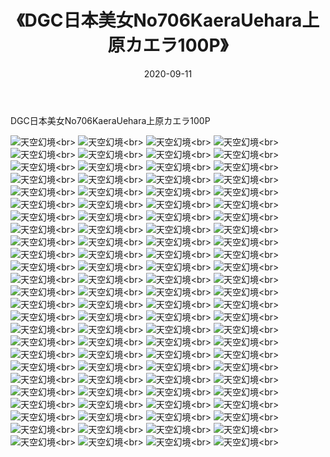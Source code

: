 ﻿---
layout: post
title: 《DGC日本美女No706KaeraUehara上原カエラ100P》
date: 2020-09-11
img: http://photo.orgx.cf/性感/2020/DGC日本美女No706KaeraUehara上原カエラ100P/000.jpg
tags: [美女,性感,泳衣]
---

DGC日本美女No706KaeraUehara上原カエラ100P



![天空幻境](http://photo.orgx.cf/性感/2020/DGC日本美女No706KaeraUehara上原カエラ100P/001.jpg''天空幻境'')<br>
![天空幻境](http://photo.orgx.cf/性感/2020/DGC日本美女No706KaeraUehara上原カエラ100P/002.jpg''天空幻境'')<br>
![天空幻境](http://photo.orgx.cf/性感/2020/DGC日本美女No706KaeraUehara上原カエラ100P/003.jpg''天空幻境'')<br>
![天空幻境](http://photo.orgx.cf/性感/2020/DGC日本美女No706KaeraUehara上原カエラ100P/004.jpg''天空幻境'')<br>
![天空幻境](http://photo.orgx.cf/性感/2020/DGC日本美女No706KaeraUehara上原カエラ100P/005.jpg''天空幻境'')<br>
![天空幻境](http://photo.orgx.cf/性感/2020/DGC日本美女No706KaeraUehara上原カエラ100P/006.jpg''天空幻境'')<br>
![天空幻境](http://photo.orgx.cf/性感/2020/DGC日本美女No706KaeraUehara上原カエラ100P/007.jpg''天空幻境'')<br>
![天空幻境](http://photo.orgx.cf/性感/2020/DGC日本美女No706KaeraUehara上原カエラ100P/008.jpg''天空幻境'')<br>
![天空幻境](http://photo.orgx.cf/性感/2020/DGC日本美女No706KaeraUehara上原カエラ100P/009.jpg''天空幻境'')<br>
![天空幻境](http://photo.orgx.cf/性感/2020/DGC日本美女No706KaeraUehara上原カエラ100P/010.jpg''天空幻境'')<br>
![天空幻境](http://photo.orgx.cf/性感/2020/DGC日本美女No706KaeraUehara上原カエラ100P/011.jpg''天空幻境'')<br>
![天空幻境](http://photo.orgx.cf/性感/2020/DGC日本美女No706KaeraUehara上原カエラ100P/012.jpg''天空幻境'')<br>
![天空幻境](http://photo.orgx.cf/性感/2020/DGC日本美女No706KaeraUehara上原カエラ100P/013.jpg''天空幻境'')<br>
![天空幻境](http://photo.orgx.cf/性感/2020/DGC日本美女No706KaeraUehara上原カエラ100P/014.jpg''天空幻境'')<br>
![天空幻境](http://photo.orgx.cf/性感/2020/DGC日本美女No706KaeraUehara上原カエラ100P/015.jpg''天空幻境'')<br>
![天空幻境](http://photo.orgx.cf/性感/2020/DGC日本美女No706KaeraUehara上原カエラ100P/016.jpg''天空幻境'')<br>
![天空幻境](http://photo.orgx.cf/性感/2020/DGC日本美女No706KaeraUehara上原カエラ100P/017.jpg''天空幻境'')<br>
![天空幻境](http://photo.orgx.cf/性感/2020/DGC日本美女No706KaeraUehara上原カエラ100P/018.jpg''天空幻境'')<br>
![天空幻境](http://photo.orgx.cf/性感/2020/DGC日本美女No706KaeraUehara上原カエラ100P/019.jpg''天空幻境'')<br>
![天空幻境](http://photo.orgx.cf/性感/2020/DGC日本美女No706KaeraUehara上原カエラ100P/020.jpg''天空幻境'')<br>
![天空幻境](http://photo.orgx.cf/性感/2020/DGC日本美女No706KaeraUehara上原カエラ100P/021.jpg''天空幻境'')<br>
![天空幻境](http://photo.orgx.cf/性感/2020/DGC日本美女No706KaeraUehara上原カエラ100P/022.jpg''天空幻境'')<br>
![天空幻境](http://photo.orgx.cf/性感/2020/DGC日本美女No706KaeraUehara上原カエラ100P/023.jpg''天空幻境'')<br>
![天空幻境](http://photo.orgx.cf/性感/2020/DGC日本美女No706KaeraUehara上原カエラ100P/024.jpg''天空幻境'')<br>
![天空幻境](http://photo.orgx.cf/性感/2020/DGC日本美女No706KaeraUehara上原カエラ100P/025.jpg''天空幻境'')<br>
![天空幻境](http://photo.orgx.cf/性感/2020/DGC日本美女No706KaeraUehara上原カエラ100P/026.jpg''天空幻境'')<br>
![天空幻境](http://photo.orgx.cf/性感/2020/DGC日本美女No706KaeraUehara上原カエラ100P/027.jpg''天空幻境'')<br>
![天空幻境](http://photo.orgx.cf/性感/2020/DGC日本美女No706KaeraUehara上原カエラ100P/028.jpg''天空幻境'')<br>
![天空幻境](http://photo.orgx.cf/性感/2020/DGC日本美女No706KaeraUehara上原カエラ100P/029.jpg''天空幻境'')<br>
![天空幻境](http://photo.orgx.cf/性感/2020/DGC日本美女No706KaeraUehara上原カエラ100P/030.jpg''天空幻境'')<br>
![天空幻境](http://photo.orgx.cf/性感/2020/DGC日本美女No706KaeraUehara上原カエラ100P/031.jpg''天空幻境'')<br>
![天空幻境](http://photo.orgx.cf/性感/2020/DGC日本美女No706KaeraUehara上原カエラ100P/032.jpg''天空幻境'')<br>
![天空幻境](http://photo.orgx.cf/性感/2020/DGC日本美女No706KaeraUehara上原カエラ100P/033.jpg''天空幻境'')<br>
![天空幻境](http://photo.orgx.cf/性感/2020/DGC日本美女No706KaeraUehara上原カエラ100P/034.jpg''天空幻境'')<br>
![天空幻境](http://photo.orgx.cf/性感/2020/DGC日本美女No706KaeraUehara上原カエラ100P/035.jpg''天空幻境'')<br>
![天空幻境](http://photo.orgx.cf/性感/2020/DGC日本美女No706KaeraUehara上原カエラ100P/036.jpg''天空幻境'')<br>
![天空幻境](http://photo.orgx.cf/性感/2020/DGC日本美女No706KaeraUehara上原カエラ100P/037.jpg''天空幻境'')<br>
![天空幻境](http://photo.orgx.cf/性感/2020/DGC日本美女No706KaeraUehara上原カエラ100P/038.jpg''天空幻境'')<br>
![天空幻境](http://photo.orgx.cf/性感/2020/DGC日本美女No706KaeraUehara上原カエラ100P/039.jpg''天空幻境'')<br>
![天空幻境](http://photo.orgx.cf/性感/2020/DGC日本美女No706KaeraUehara上原カエラ100P/040.jpg''天空幻境'')<br>
![天空幻境](http://photo.orgx.cf/性感/2020/DGC日本美女No706KaeraUehara上原カエラ100P/041.jpg''天空幻境'')<br>
![天空幻境](http://photo.orgx.cf/性感/2020/DGC日本美女No706KaeraUehara上原カエラ100P/042.jpg''天空幻境'')<br>
![天空幻境](http://photo.orgx.cf/性感/2020/DGC日本美女No706KaeraUehara上原カエラ100P/043.jpg''天空幻境'')<br>
![天空幻境](http://photo.orgx.cf/性感/2020/DGC日本美女No706KaeraUehara上原カエラ100P/044.jpg''天空幻境'')<br>
![天空幻境](http://photo.orgx.cf/性感/2020/DGC日本美女No706KaeraUehara上原カエラ100P/045.jpg''天空幻境'')<br>
![天空幻境](http://photo.orgx.cf/性感/2020/DGC日本美女No706KaeraUehara上原カエラ100P/046.jpg''天空幻境'')<br>
![天空幻境](http://photo.orgx.cf/性感/2020/DGC日本美女No706KaeraUehara上原カエラ100P/047.jpg''天空幻境'')<br>
![天空幻境](http://photo.orgx.cf/性感/2020/DGC日本美女No706KaeraUehara上原カエラ100P/048.jpg''天空幻境'')<br>
![天空幻境](http://photo.orgx.cf/性感/2020/DGC日本美女No706KaeraUehara上原カエラ100P/049.jpg''天空幻境'')<br>
![天空幻境](http://photo.orgx.cf/性感/2020/DGC日本美女No706KaeraUehara上原カエラ100P/050.jpg''天空幻境'')<br>
![天空幻境](http://photo.orgx.cf/性感/2020/DGC日本美女No706KaeraUehara上原カエラ100P/051.jpg''天空幻境'')<br>
![天空幻境](http://photo.orgx.cf/性感/2020/DGC日本美女No706KaeraUehara上原カエラ100P/052.jpg''天空幻境'')<br>
![天空幻境](http://photo.orgx.cf/性感/2020/DGC日本美女No706KaeraUehara上原カエラ100P/053.jpg''天空幻境'')<br>
![天空幻境](http://photo.orgx.cf/性感/2020/DGC日本美女No706KaeraUehara上原カエラ100P/054.jpg''天空幻境'')<br>
![天空幻境](http://photo.orgx.cf/性感/2020/DGC日本美女No706KaeraUehara上原カエラ100P/055.jpg''天空幻境'')<br>
![天空幻境](http://photo.orgx.cf/性感/2020/DGC日本美女No706KaeraUehara上原カエラ100P/056.jpg''天空幻境'')<br>
![天空幻境](http://photo.orgx.cf/性感/2020/DGC日本美女No706KaeraUehara上原カエラ100P/057.jpg''天空幻境'')<br>
![天空幻境](http://photo.orgx.cf/性感/2020/DGC日本美女No706KaeraUehara上原カエラ100P/058.jpg''天空幻境'')<br>
![天空幻境](http://photo.orgx.cf/性感/2020/DGC日本美女No706KaeraUehara上原カエラ100P/059.jpg''天空幻境'')<br>
![天空幻境](http://photo.orgx.cf/性感/2020/DGC日本美女No706KaeraUehara上原カエラ100P/060.jpg''天空幻境'')<br>
![天空幻境](http://photo.orgx.cf/性感/2020/DGC日本美女No706KaeraUehara上原カエラ100P/061.jpg''天空幻境'')<br>
![天空幻境](http://photo.orgx.cf/性感/2020/DGC日本美女No706KaeraUehara上原カエラ100P/062.jpg''天空幻境'')<br>
![天空幻境](http://photo.orgx.cf/性感/2020/DGC日本美女No706KaeraUehara上原カエラ100P/063.jpg''天空幻境'')<br>
![天空幻境](http://photo.orgx.cf/性感/2020/DGC日本美女No706KaeraUehara上原カエラ100P/064.jpg''天空幻境'')<br>
![天空幻境](http://photo.orgx.cf/性感/2020/DGC日本美女No706KaeraUehara上原カエラ100P/065.jpg''天空幻境'')<br>
![天空幻境](http://photo.orgx.cf/性感/2020/DGC日本美女No706KaeraUehara上原カエラ100P/066.jpg''天空幻境'')<br>
![天空幻境](http://photo.orgx.cf/性感/2020/DGC日本美女No706KaeraUehara上原カエラ100P/067.jpg''天空幻境'')<br>
![天空幻境](http://photo.orgx.cf/性感/2020/DGC日本美女No706KaeraUehara上原カエラ100P/068.jpg''天空幻境'')<br>
![天空幻境](http://photo.orgx.cf/性感/2020/DGC日本美女No706KaeraUehara上原カエラ100P/069.jpg''天空幻境'')<br>
![天空幻境](http://photo.orgx.cf/性感/2020/DGC日本美女No706KaeraUehara上原カエラ100P/070.jpg''天空幻境'')<br>
![天空幻境](http://photo.orgx.cf/性感/2020/DGC日本美女No706KaeraUehara上原カエラ100P/071.jpg''天空幻境'')<br>
![天空幻境](http://photo.orgx.cf/性感/2020/DGC日本美女No706KaeraUehara上原カエラ100P/072.jpg''天空幻境'')<br>
![天空幻境](http://photo.orgx.cf/性感/2020/DGC日本美女No706KaeraUehara上原カエラ100P/073.jpg''天空幻境'')<br>
![天空幻境](http://photo.orgx.cf/性感/2020/DGC日本美女No706KaeraUehara上原カエラ100P/074.jpg''天空幻境'')<br>
![天空幻境](http://photo.orgx.cf/性感/2020/DGC日本美女No706KaeraUehara上原カエラ100P/075.jpg''天空幻境'')<br>
![天空幻境](http://photo.orgx.cf/性感/2020/DGC日本美女No706KaeraUehara上原カエラ100P/076.jpg''天空幻境'')<br>
![天空幻境](http://photo.orgx.cf/性感/2020/DGC日本美女No706KaeraUehara上原カエラ100P/077.jpg''天空幻境'')<br>
![天空幻境](http://photo.orgx.cf/性感/2020/DGC日本美女No706KaeraUehara上原カエラ100P/078.jpg''天空幻境'')<br>
![天空幻境](http://photo.orgx.cf/性感/2020/DGC日本美女No706KaeraUehara上原カエラ100P/079.jpg''天空幻境'')<br>
![天空幻境](http://photo.orgx.cf/性感/2020/DGC日本美女No706KaeraUehara上原カエラ100P/080.jpg''天空幻境'')<br>
![天空幻境](http://photo.orgx.cf/性感/2020/DGC日本美女No706KaeraUehara上原カエラ100P/081.jpg''天空幻境'')<br>
![天空幻境](http://photo.orgx.cf/性感/2020/DGC日本美女No706KaeraUehara上原カエラ100P/082.jpg''天空幻境'')<br>
![天空幻境](http://photo.orgx.cf/性感/2020/DGC日本美女No706KaeraUehara上原カエラ100P/083.jpg''天空幻境'')<br>
![天空幻境](http://photo.orgx.cf/性感/2020/DGC日本美女No706KaeraUehara上原カエラ100P/084.jpg''天空幻境'')<br>
![天空幻境](http://photo.orgx.cf/性感/2020/DGC日本美女No706KaeraUehara上原カエラ100P/085.jpg''天空幻境'')<br>
![天空幻境](http://photo.orgx.cf/性感/2020/DGC日本美女No706KaeraUehara上原カエラ100P/086.jpg''天空幻境'')<br>
![天空幻境](http://photo.orgx.cf/性感/2020/DGC日本美女No706KaeraUehara上原カエラ100P/087.jpg''天空幻境'')<br>
![天空幻境](http://photo.orgx.cf/性感/2020/DGC日本美女No706KaeraUehara上原カエラ100P/088.jpg''天空幻境'')<br>
![天空幻境](http://photo.orgx.cf/性感/2020/DGC日本美女No706KaeraUehara上原カエラ100P/089.jpg''天空幻境'')<br>
![天空幻境](http://photo.orgx.cf/性感/2020/DGC日本美女No706KaeraUehara上原カエラ100P/090.jpg''天空幻境'')<br>
![天空幻境](http://photo.orgx.cf/性感/2020/DGC日本美女No706KaeraUehara上原カエラ100P/091.jpg''天空幻境'')<br>
![天空幻境](http://photo.orgx.cf/性感/2020/DGC日本美女No706KaeraUehara上原カエラ100P/092.jpg''天空幻境'')<br>
![天空幻境](http://photo.orgx.cf/性感/2020/DGC日本美女No706KaeraUehara上原カエラ100P/093.jpg''天空幻境'')<br>
![天空幻境](http://photo.orgx.cf/性感/2020/DGC日本美女No706KaeraUehara上原カエラ100P/094.jpg''天空幻境'')<br>
![天空幻境](http://photo.orgx.cf/性感/2020/DGC日本美女No706KaeraUehara上原カエラ100P/095.jpg''天空幻境'')<br>
![天空幻境](http://photo.orgx.cf/性感/2020/DGC日本美女No706KaeraUehara上原カエラ100P/096.jpg''天空幻境'')<br>
![天空幻境](http://photo.orgx.cf/性感/2020/DGC日本美女No706KaeraUehara上原カエラ100P/097.jpg''天空幻境'')<br>
![天空幻境](http://photo.orgx.cf/性感/2020/DGC日本美女No706KaeraUehara上原カエラ100P/098.jpg''天空幻境'')<br>
![天空幻境](http://photo.orgx.cf/性感/2020/DGC日本美女No706KaeraUehara上原カエラ100P/099.jpg''天空幻境'')<br>
![天空幻境](http://photo.orgx.cf/性感/2020/DGC日本美女No706KaeraUehara上原カエラ100P/100.jpg''天空幻境'')<br>